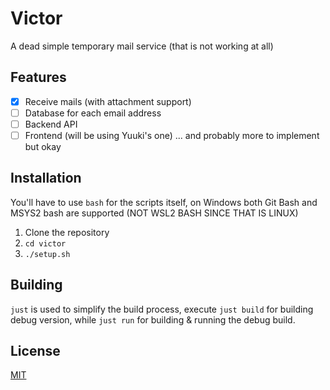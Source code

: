 # Victor

A dead simple temporary mail service (that is not working at all)

## Features

+ [x] Receive mails (with attachment support)
+ [ ] Database for each email address
+ [ ] Backend API
+ [ ] Frontend (will be using Yuuki's one)
... and probably more to implement but okay

## Installation

You'll have to use `bash` for the scripts itself, on Windows both Git Bash and MSYS2 bash are supported (NOT WSL2 BASH SINCE THAT IS LINUX)

1. Clone the repository
2. `cd victor`
3. `./setup.sh`

## Building

`just` is used to simplify the build process, execute `just build` for building debug version, while `just run` for building & running the
debug build.

## License

[MIT](./LICENSE)
